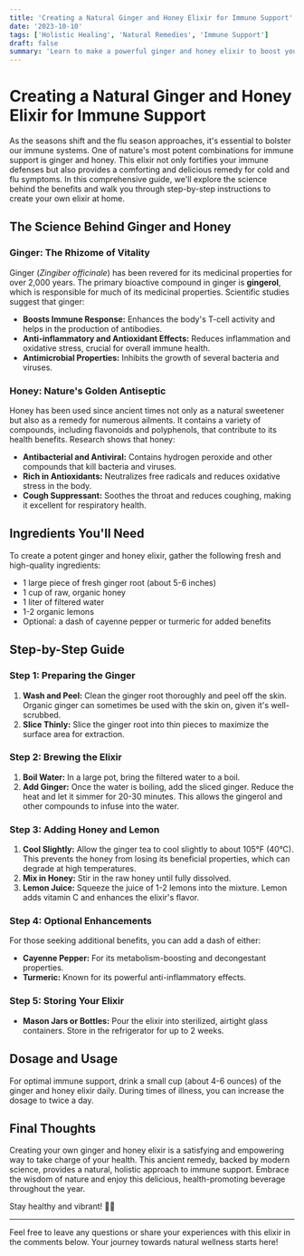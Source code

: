 ```yaml
---
title: 'Creating a Natural Ginger and Honey Elixir for Immune Support'
date: '2023-10-10'
tags: ['Holistic Healing', 'Natural Remedies', 'Immune Support']
draft: false
summary: 'Learn to make a powerful ginger and honey elixir to boost your immune system naturally, using time-tested methods and modern scientific insights.'
---
```


# Creating a Natural Ginger and Honey Elixir for Immune Support

As the seasons shift and the flu season approaches, it's essential to bolster our immune systems. One of nature's most potent combinations for immune support is ginger and honey. This elixir not only fortifies your immune defenses but also provides a comforting and delicious remedy for cold and flu symptoms. In this comprehensive guide, we'll explore the science behind the benefits and walk you through step-by-step instructions to create your own elixir at home.

## The Science Behind Ginger and Honey

### Ginger: The Rhizome of Vitality

Ginger (_Zingiber officinale_) has been revered for its medicinal properties for over 2,000 years. The primary bioactive compound in ginger is **gingerol**, which is responsible for much of its medicinal properties. Scientific studies suggest that ginger:

- **Boosts Immune Response:** Enhances the body's T-cell activity and helps in the production of antibodies.
- **Anti-inflammatory and Antioxidant Effects:** Reduces inflammation and oxidative stress, crucial for overall immune health.
- **Antimicrobial Properties:** Inhibits the growth of several bacteria and viruses.

### Honey: Nature's Golden Antiseptic

Honey has been used since ancient times not only as a natural sweetener but also as a remedy for numerous ailments. It contains a variety of compounds, including flavonoids and polyphenols, that contribute to its health benefits. Research shows that honey:

- **Antibacterial and Antiviral:** Contains hydrogen peroxide and other compounds that kill bacteria and viruses.
- **Rich in Antioxidants:** Neutralizes free radicals and reduces oxidative stress in the body.
- **Cough Suppressant:** Soothes the throat and reduces coughing, making it excellent for respiratory health.

## Ingredients You'll Need

To create a potent ginger and honey elixir, gather the following fresh and high-quality ingredients:

- 1 large piece of fresh ginger root (about 5-6 inches)
- 1 cup of raw, organic honey
- 1 liter of filtered water
- 1-2 organic lemons
- Optional: a dash of cayenne pepper or turmeric for added benefits

## Step-by-Step Guide

### Step 1: Preparing the Ginger

1. **Wash and Peel:** Clean the ginger root thoroughly and peel off the skin. Organic ginger can sometimes be used with the skin on, given it's well-scrubbed.
2. **Slice Thinly:** Slice the ginger root into thin pieces to maximize the surface area for extraction.

### Step 2: Brewing the Elixir

1. **Boil Water:** In a large pot, bring the filtered water to a boil.
2. **Add Ginger:** Once the water is boiling, add the sliced ginger. Reduce the heat and let it simmer for 20-30 minutes. This allows the gingerol and other compounds to infuse into the water.

### Step 3: Adding Honey and Lemon

1. **Cool Slightly:** Allow the ginger tea to cool slightly to about 105°F (40°C). This prevents the honey from losing its beneficial properties, which can degrade at high temperatures.
2. **Mix in Honey:** Stir in the raw honey until fully dissolved.
3. **Lemon Juice:** Squeeze the juice of 1-2 lemons into the mixture. Lemon adds vitamin C and enhances the elixir's flavor.

### Step 4: Optional Enhancements

For those seeking additional benefits, you can add a dash of either:

- **Cayenne Pepper:** For its metabolism-boosting and decongestant properties.
- **Turmeric:** Known for its powerful anti-inflammatory effects.

### Step 5: Storing Your Elixir

- **Mason Jars or Bottles:** Pour the elixir into sterilized, airtight glass containers. Store in the refrigerator for up to 2 weeks.

## Dosage and Usage

For optimal immune support, drink a small cup (about 4-6 ounces) of the ginger and honey elixir daily. During times of illness, you can increase the dosage to twice a day.

## Final Thoughts

Creating your own ginger and honey elixir is a satisfying and empowering way to take charge of your health. This ancient remedy, backed by modern science, provides a natural, holistic approach to immune support. Embrace the wisdom of nature and enjoy this delicious, health-promoting beverage throughout the year.

Stay healthy and vibrant! 🌿✨

---

Feel free to leave any questions or share your experiences with this elixir in the comments below. Your journey towards natural wellness starts here!
